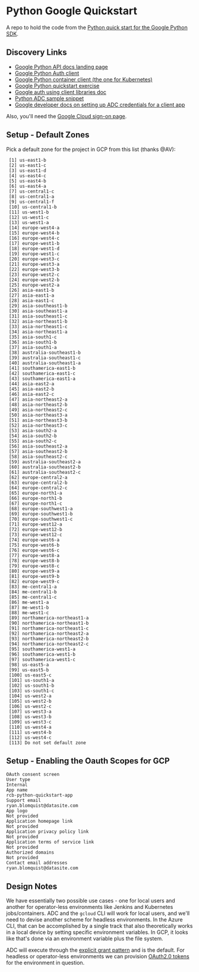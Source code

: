 # Python Google Quickstart

A repo to hold the code from the [Python quick start for the Google Python SDK](https://developers.google.com/docs/api/quickstart/python).

## Discovery Links

- [Google Python API docs landing page](https://cloud.google.com/python/docs/)
- [Google Python Auth client](https://github.com/googleapis/google-auth-library-python)
- [Google Python container client (the one for Kubernetes)](https://github.com/googleapis/python-container)
- [Google Python quickstart exercise](https://developers.google.com/docs/api/quickstart/python)
- [Google auth using client libraries doc](https://cloud.google.com/docs/authentication/client-libraries)
- [Python ADC sample snippet](https://github.com/googleapis/python-container/blob/main/samples/generated_samples/container_v1_generated_cluster_manager_create_cluster_sync.py)
- [Google developer docs on setting up ADC credentials for a client app](https://cloud.google.com/docs/authentication/provide-credentials-adc#how-to)

Also, you'll need the [Google Cloud sign-on page](https://console.cloud.google.com/?hl=en-AU).

## Setup - Default Zones

Pick a default zone for the project in GCP from this list (thanks @AV):

```text/html
 [1] us-east1-b
 [2] us-east1-c
 [3] us-east1-d
 [4] us-east4-c
 [5] us-east4-b
 [6] us-east4-a
 [7] us-central1-c
 [8] us-central1-a
 [9] us-central1-f
 [10] us-central1-b
 [11] us-west1-b
 [12] us-west1-c
 [13] us-west1-a
 [14] europe-west4-a
 [15] europe-west4-b
 [16] europe-west4-c
 [17] europe-west1-b
 [18] europe-west1-d
 [19] europe-west1-c
 [20] europe-west3-c
 [21] europe-west3-a
 [22] europe-west3-b
 [23] europe-west2-c
 [24] europe-west2-b
 [25] europe-west2-a
 [26] asia-east1-b
 [27] asia-east1-a
 [28] asia-east1-c
 [29] asia-southeast1-b
 [30] asia-southeast1-a
 [31] asia-southeast1-c
 [32] asia-northeast1-b
 [33] asia-northeast1-c
 [34] asia-northeast1-a
 [35] asia-south1-c
 [36] asia-south1-b
 [37] asia-south1-a
 [38] australia-southeast1-b
 [39] australia-southeast1-c
 [40] australia-southeast1-a
 [41] southamerica-east1-b
 [42] southamerica-east1-c
 [43] southamerica-east1-a
 [44] asia-east2-a
 [45] asia-east2-b
 [46] asia-east2-c
 [47] asia-northeast2-a
 [48] asia-northeast2-b
 [49] asia-northeast2-c
 [50] asia-northeast3-a
 [51] asia-northeast3-b
 [52] asia-northeast3-c
 [53] asia-south2-a
 [54] asia-south2-b
 [55] asia-south2-c
 [56] asia-southeast2-a
 [57] asia-southeast2-b
 [58] asia-southeast2-c
 [59] australia-southeast2-a
 [60] australia-southeast2-b
 [61] australia-southeast2-c
 [62] europe-central2-a
 [63] europe-central2-b
 [64] europe-central2-c
 [65] europe-north1-a
 [66] europe-north1-b
 [67] europe-north1-c
 [68] europe-southwest1-a
 [69] europe-southwest1-b
 [70] europe-southwest1-c
 [71] europe-west12-a
 [72] europe-west12-b
 [73] europe-west12-c
 [74] europe-west6-a
 [75] europe-west6-b
 [76] europe-west6-c
 [77] europe-west8-a
 [78] europe-west8-b
 [79] europe-west8-c
 [80] europe-west9-a
 [81] europe-west9-b
 [82] europe-west9-c
 [83] me-central1-a
 [84] me-central1-b
 [85] me-central1-c
 [86] me-west1-a
 [87] me-west1-b
 [88] me-west1-c
 [89] northamerica-northeast1-a
 [90] northamerica-northeast1-b
 [91] northamerica-northeast1-c
 [92] northamerica-northeast2-a
 [93] northamerica-northeast2-b
 [94] northamerica-northeast2-c
 [95] southamerica-west1-a
 [96] southamerica-west1-b
 [97] southamerica-west1-c
 [98] us-east5-a
 [99] us-east5-b
 [100] us-east5-c
 [101] us-south1-a
 [102] us-south1-b
 [103] us-south1-c
 [104] us-west2-a
 [105] us-west2-b
 [106] us-west2-c
 [107] us-west3-a
 [108] us-west3-b
 [109] us-west3-c
 [110] us-west4-a
 [111] us-west4-b
 [112] us-west4-c
 [113] Do not set default zone
 ```

## Setup - Enabling the Oauth Scopes for GCP

```text/html
OAuth consent screen
User type
Internal
App name
rcb-python-quickstart-app
Support email
ryan.blomquist@datasite.com
App logo
Not provided
Application homepage link
Not provided
Application privacy policy link
Not provided
Application terms of service link
Not provided
Authorized domains
Not provided
Contact email addresses
ryan.blomquist@datasite.com
```

## Design Notes

We have essentially two possible use cases - one for local users and another for operator-less environments like Jenkins and Kubernetes jobs/containers. ADC and the `gcloud` CLI will work for local users, and we'll need to devise another scheme for headless environments. In the Azure CLI, that can be accomplished by a single track that also theoretically works in a local device by setting specific environment variables. In GCP, it looks like that's done via an environment variable plus the file system.

ADC will execute through the [explicit grant pattern](https://github.com/googleapis/google-auth-library-python/blob/a4ec88c5526d300eeebbc82337780b04a20f1f37/samples/cloud-client/snippets/authenticate_explicit_with_adc.py) and is the default. For headless or operator-less environments we can provision [OAuth2.0 tokens](https://developers.google.com/docs/api/quickstart/python) for the environment in question.
